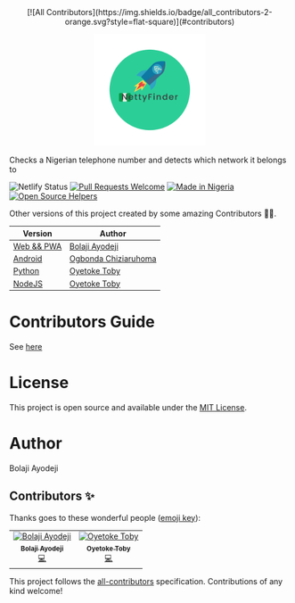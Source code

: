 <div align="center">
[![All Contributors](https://img.shields.io/badge/all_contributors-2-orange.svg?style=flat-square)](#contributors)
  <p align="center">
  <img src="https://github.com/BolajiAyodeji/netty-finder/blob/master/build/img/NettyFinder.png?raw=true" width="200" alt="Netty-Finder">
</p>
</div>

Checks a Nigerian telephone number and detects which network it belongs to

<div align="center>

[![Netlify Status](https://api.netlify.com/api/v1/badges/86933b71-e9fe-4d90-9100-470860e5379d/deploy-status)](https://app.netlify.com/sites/netty-finder/deploys)
[![Pull Requests Welcome](https://img.shields.io/badge/PRs-welcome-red.svg?style=flat)](http://makeapullrequest.com)
[![Made in Nigeria](https://img.shields.io/badge/made%20in-nigeria-008751.svg?style=flat-square)](https://github.com/acekyd/made-in-nigeria)
[![Open Source Helpers](https://www.codetriage.com/bolajiayodeji/netty-finder/badges/users.svg)](https://www.codetriage.com/bolajiayodeji/netty-finder)

</div>

Other versions of this project created by some amazing Contributors 💙💙.

| Version   | Author |
|-----------|--------|
[Web && PWA](https://netty-finder.herokuapp.com) | [Bolaji Ayodeji](https://github.com/BolajiAyodeji) |
[Android](https://github.com/Zfinix/NettyFinder-Android) | [Ogbonda Chiziaruhoma](https://github.com/Zfinix) |
[Python](https://github.com/CITGuru/netty-finder-python) | [Oyetoke Toby](https://github.com/CITGuru) |
[NodeJS](https://github.com/CITGuru/netty-finder-nodejs) | [Oyetoke Toby](https://github.com/CITGuru) |


# Contributors Guide

See [here](https://github.com/BolajiAyodeji/netty-finder/blob/master/CONTRIBUTING.md)

# License

This project is open source and available under the [MIT License](https://github.com/BolajiAyodeji/netty-finder/blob/master/LICENSE).

# Author

Bolaji Ayodeji

## Contributors ✨

Thanks goes to these wonderful people ([emoji key](https://allcontributors.org/docs/en/emoji-key)):

<!-- ALL-CONTRIBUTORS-LIST:START - Do not remove or modify this section -->
<!-- prettier-ignore -->
<table>
  <tr>
    <td align="center"><a href="https://bolajiayodeji.com"><img src="https://avatars2.githubusercontent.com/u/30334776?v=4" width="100px;" alt="Bolaji Ayodeji"/><br /><sub><b>Bolaji Ayodeji</b></sub></a><br /><a href="https://github.com/BolajiAyodeji/netty-finder/commits?author=BolajiAyodeji" title="Code">💻</a></td>
    <td align="center"><a href="http://citguru.github.io"><img src="https://avatars2.githubusercontent.com/u/16475846?v=4" width="100px;" alt="Oyetoke Toby"/><br /><sub><b>Oyetoke Toby</b></sub></a><br /><a href="https://github.com/BolajiAyodeji/netty-finder/commits?author=CITGuru" title="Code">💻</a></td>
  </tr>
</table>

<!-- ALL-CONTRIBUTORS-LIST:END -->

This project follows the [all-contributors](https://github.com/all-contributors/all-contributors) specification. Contributions of any kind welcome!